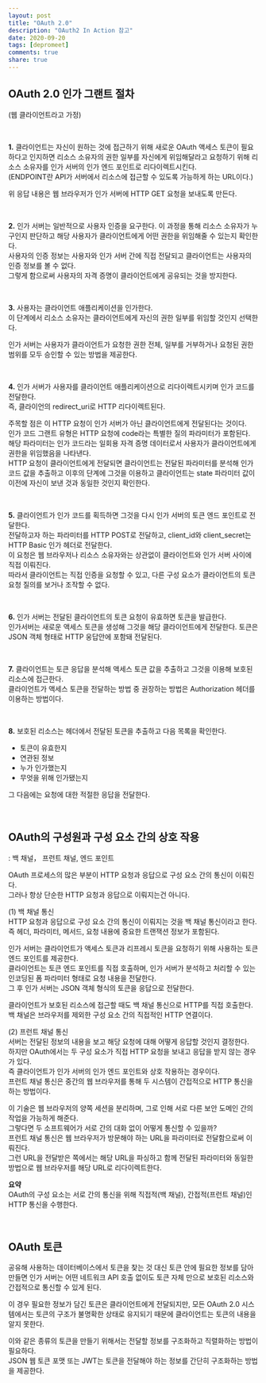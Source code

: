 ```yaml
---
layout: post
title: "OAuth 2.0"  
description: "OAuth2 In Action 참고"
date: 2020-09-20
tags: [depromeet]
comments: true
share: true
--- 
```


## OAuth 2.0 인가 그랜트 절차      

(웹 클라이언트라고 가정)     

<br />    

**1.** 클라이언트는 자신이 원하는 것에 접근하기 위해 새로운 OAuth 액세스 토큰이 필요하다고 인지하면 리소스 소유자의 권한 일부를 자신에게 위임해달라고 요청하기 위해 리소스 소유자를 인가 서버의 인가 엔드 포인트로 리다이렉트시킨다.      
(ENDPOINT란 API가 서버에서 리소스에 접근할 수 있도록 가능하게 하는 URL이다.)        

위 응답 내용은 웹 브라우저가 인가 서버에 HTTP GET 요청을 보내도록 만든다.      

<br />    

**2.** 인가 서버는 일반적으로 사용자 인증을 요구한다. 이 과정을 통해 리소스 소유자가 누구인지 판단하고 해당 사용자가 클라이언트에게 어떤 권한을 위임해줄 수 있는지 확인한다.      
사용자의 인증 정보는 사용자와 인가 서버 간에 직접 전달되고 클라이언트는 사용자의 인증 정보를 볼 수 없다.        
그렇게 함으로써 사용자의 자격 증명이 클라이언트에게 공유되는 것을 방지한다.                

<br />    

**3.** 사용자는 클라이언트 애플리케이션을 인가한다.            
이 단계에서 리소스 소유자는 클라이언트에게 자신의 권한 일부를 위임할 것인지 선택한다.            

인가 서버는 사용자가 클라이언트가 요청한 권한 전체, 일부를 거부하거나 요청된 권한 범위를 모두 승인할 수 있는 방법을 제공한다.             

<br />    

**4.** 인가 서버가 사용자를 클라이언트 애플리케이션으로 리다이렉트시키며 인가 코드를 전달한다.                    
즉, 클라이언의 redirect_uri로 HTTP 리다이렉트된다.                

주목할 점은 이 HTTP 요청이 인가 서버가 아닌 클라이언트에게 전달된다는 것이다.           
인가 코드 그랜트 유형은 HTTP 요청에 code라는 특별한 질의 파라미터가 포함된다.               
해당 파라미터는 인가 코드라는 일회용 자격 증명 데이터로서 사용자가 클라이언트에게 권한을 위임했음을 나타낸다.             
HTTP 요청이 클라이언트에게 전달되면 클라이언트는 전달된 파라미터를 분석해 인가 코드 값을 추출하고 이후의 단계에 그것을 이용하고 클라이언트는 state 파라미터 값이 이전에 자신이 보낸 것과 동일한 것인지 확인한다.              

<br />    

**5.** 클라이언트가 인가 코드를 획득하면 그것을 다시 인가 서버의 토큰 엔드 포인트로 전달한다.          
전달하고자 하는 파라미터를 HTTP POST로 전달하고, client_id와 client_secret는 HTTP Basic 인가 헤더로 전달한다.      
이 요청은 웹 브라우저나 리소스 소유자와는 상관없이 클라이언트와 인가 서버 사이에 직접 이뤄진다.    
따라서 클라이언트는 직접 인증을 요청할 수 있고, 다른 구성 요소가 클라이언트의 토큰 요청 질의를 보거나 조작할 수 없다.      

<br />    

**6.** 인가 서버는 전달된 클라이언트의 토큰 요청이 유효하면 토큰을 발급한다.         
인가서버는 새로운 액세스 토큰을 생성해 그것을 해당 클라이언트에게 전달한다. 토큰은 JSON 객체 형태로 HTTP 웅답안에 포함돼 전달된다.         

<br />    

**7.** 클라이언트는 토큰 응답을 분석해 액세스 토큰 값을 추출하고 그것을 이용해 보호된 리소스에 접근한다.         
클라이언트가 액세스 토큰을 전달하는 방법 중 권장하는 방법은 Authorization 헤더를 이용하는 방법이다.          
 
<br />    
 
**8.** 보호된 리소스는 헤더에서 전달된 토큰을 추출하고 다음 목록을 확인한다. 
- 토큰이 유효한지   
- 연관된 정보   
- 누가 인가했는지   
- 무엇을 위해 인가됐는지     

그 다음에는 요청에 대한 적절한 응답을 전달한다.   


<br />     


## OAuth의 구성원과 구성 요소 간의 상호 작용    
: 백 채널， 프런트 채널, 엔드 포인트      

OAuth 프로세스의 많은 부분이 HTTP 요청과 응답으로 구성 요소 간의 통신이 이뤄진다.   
그러나 항상 단순한 HTTP 요청과 응답으로 이뤄지는건 아니다.   


(1) 백 채널 통신   
HTTP 요청과 응답으로 구성 요소 간의 통신이 이뤄지는 것을 백 채널 통신이라고 한다.   
즉 헤더, 파라미터, 메서드, 요청 내용에 중요한 트랜잭션 정보가 포함된다.   

인가 서버는 클라이언트가 액세스 토큰과 리프레시 토큰을 요청하기 위해 사용하는 토큰 엔드 포인트를 제공한다.   
클라이언트는 토큰 엔드 포인트를 직접 호출하며, 인가 서버가 분석하고 처리할 수 있는 인코딩된 폼 파라미터 형태로 요청 내용을 전달한다.     
그 후 인가 서버는 JSON 객체 형식의 토큰을 응답으로 전달한다.   

클라이언트가 보호된 리소스에 접근할 때도 백 채널 통신으로 HTTP를 직접 호출한다.           
백 채널은 브라우저를 제외한 구성 요소 간의 직접적인 HTTP 연결이다.          


(2) 프런트 채널 통신   
서버는 전달된 정보의 내용을 보고 해당 요청에 대해 어떻게 응답할 것인지 결정한다.   
하지만 OAuth에서는 두 구성 요소가 직접 HTTP 요청을 보내고 응답을 받지 않는 경우가 있다.   
즉 클라이언트가 인가 서버의 인가 엔드 포인트와 상호 작용하는 경우이다.   
프런트 채널 통신은 중간의 웹 브라우저를 통해 두 시스템이 간접적으로 HTTP 통신을 하는 방법이다.    

이 기술은 웹 브라우저의 양쪽 세션을 분리하며, 그로 인해 서로 다른 보안 도메인 간의 작업을 가능하게 해준다.    
그렇다면 두 소프트웨어가 서로 간의 대화 없이 어떻게 통신할 수 있을까?    
프런트 채널 통신은 웹 브라우저가 방문해야 하는 URL을 파라미터로 전달함으로써 이뤄진다.     
그런 URL을 전달받은 쪽에서는 해당 URL을 파싱하고 함께 전달된 파라미터와 동일한 방법으로 웹 브라우저를 해당 URL로 리다이렉트한다.       


**요약**     
OAuth의 구성 요소는 서로 간의 통신을 위해 직접적(백 채널), 간접적(프런트 채널)인 HTTP 통신을 수행한다.       


<br />     

## OAuth 토큰     

공유해 사용하는 데이터베이스에서 토큰을 찾는 것 대신 토큰 안에 필요한 정보를 담아 만들면 인가 서버는 어떤 네트워크 API 호출 없이도 토큰 자체 만으로 보호된 리소스와 간접적으로 통신할 수 있게 된다.   

이 경우 필요한 정보가 담긴 토큰은 클라이언트에게 전달되지만, 모든 OAuth 2.0 시스템에서는 토큰의 구조가 불명확한 상태로 유지되기 때문에 클라이언트는 토큰의 내용을 알지 못한다.   

이와 같은 종류의 토큰을 만들기 위해서는 전달할 정보를 구조화하고 직렬화하는 방법이 필요하다.   
JSON 웹 토큰 포맷 또는 JWT는 토큰을 전달해야 하는 정보를 간단히 구조화하는 방법을 제공한다.   



<br />        


